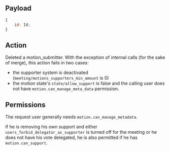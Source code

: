 ## Payload
```js
{
    id: Id;
}
```

## Action
Deleted a motion_submitter.
With the exception of internal calls (for the sake of merge), this action fails in two cases:
- the supporter system is deactivated (`meeting/motions_supporters_min_amount` is 0)
- the motion state's `state/allow_support` is false and the calling user does not have `motion.can_manage_meta_data` permission.

## Permissions
The request user generally needs `motion.can_manage_metadata`.

If he is removing his own support and either `users_forbid_delegator_as_supporter` is turned off for the meeting or he does not have his vote delegated, he is also permitted if he has `motion.can_support`.
